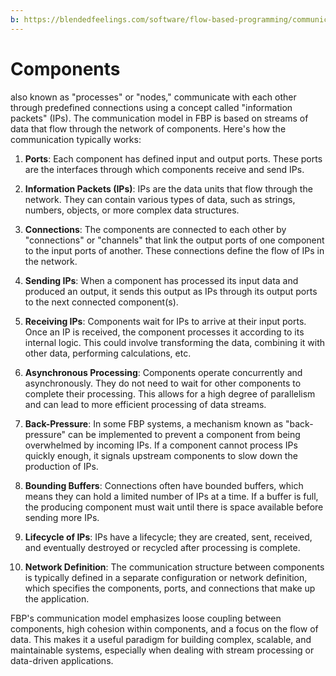 ```yaml
---
b: https://blendedfeelings.com/software/flow-based-programming/communication.md
---
```


# Components
also known as "processes" or "nodes," communicate with each other through predefined connections using a concept called "information packets" (IPs). The communication model in FBP is based on streams of data that flow through the network of components. Here's how the communication typically works:

1. **Ports**: Each component has defined input and output ports. These ports are the interfaces through which components receive and send IPs.

2. **Information Packets (IPs)**: IPs are the data units that flow through the network. They can contain various types of data, such as strings, numbers, objects, or more complex data structures.

3. **Connections**: The components are connected to each other by "connections" or "channels" that link the output ports of one component to the input ports of another. These connections define the flow of IPs in the network.

4. **Sending IPs**: When a component has processed its input data and produced an output, it sends this output as IPs through its output ports to the next connected component(s).

5. **Receiving IPs**: Components wait for IPs to arrive at their input ports. Once an IP is received, the component processes it according to its internal logic. This could involve transforming the data, combining it with other data, performing calculations, etc.

6. **Asynchronous Processing**: Components operate concurrently and asynchronously. They do not need to wait for other components to complete their processing. This allows for a high degree of parallelism and can lead to more efficient processing of data streams.

7. **Back-Pressure**: In some FBP systems, a mechanism known as "back-pressure" can be implemented to prevent a component from being overwhelmed by incoming IPs. If a component cannot process IPs quickly enough, it signals upstream components to slow down the production of IPs.

8. **Bounding Buffers**: Connections often have bounded buffers, which means they can hold a limited number of IPs at a time. If a buffer is full, the producing component must wait until there is space available before sending more IPs.

9. **Lifecycle of IPs**: IPs have a lifecycle; they are created, sent, received, and eventually destroyed or recycled after processing is complete.

10. **Network Definition**: The communication structure between components is typically defined in a separate configuration or network definition, which specifies the components, ports, and connections that make up the application.

FBP's communication model emphasizes loose coupling between components, high cohesion within components, and a focus on the flow of data. This makes it a useful paradigm for building complex, scalable, and maintainable systems, especially when dealing with stream processing or data-driven applications.